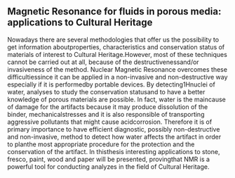 
## Magnetic Resonance for fluids in porous media: applications to Cultural Heritage


Nowadays there are several methodologies that offer us the possibility to get information aboutproperties, characteristics and conservation status of materials of interest to Cultural Heritage.However, most of these techniques cannot be carried out at all, because of the destructivenessand/or invasiveness of the method. Nuclear Magnetic Resonance overcomes these difficultiessince it can be applied in a non-invasive and non-destructive way especially if it is performedby portable devices. By detecting1Hnuclei of water, analyses to study the conservation statusand to have a better knowledge of porous materials are possible. In fact, water is the maincause of damage for the artifacts because it may produce dissolution of the binder, mechanicalstresses and it is also responsible of transporting aggressive pollutants that might cause acidcorrosion.  Therefore it is of primary importance to have efficient diagnostic, possibly non-destructive and non-invasive, method to detect how water affects the artifact in order to planthe most appropriate procedure for the protection and the conservation of the artifact. In thisthesis interesting applications to stone, fresco, paint, wood and paper will be presented, provingthat NMR is a powerful tool for conducting analyzes in the field of Cultural Heritage.
